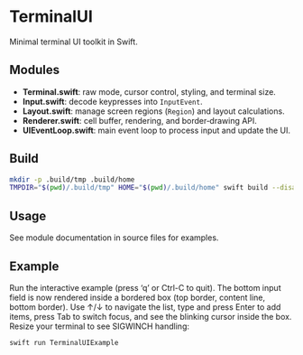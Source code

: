 # TerminalUI

Minimal terminal UI toolkit in Swift.

## Modules

- **Terminal.swift**: raw mode, cursor control, styling, and terminal size.
- **Input.swift**: decode keypresses into `InputEvent`.
- **Layout.swift**: manage screen regions (`Region`) and layout calculations.
- **Renderer.swift**: cell buffer, rendering, and border‑drawing API.
- **UIEventLoop.swift**: main event loop to process input and update the UI.

## Build

```sh
mkdir -p .build/tmp .build/home
TMPDIR="$(pwd)/.build/tmp" HOME="$(pwd)/.build/home" swift build --disable-sandbox
```

## Usage

See module documentation in source files for examples.

## Example

Run the interactive example (press ‘q’ or Ctrl-C to quit).
The bottom input field is now rendered inside a bordered box (top border, content line, bottom border).
Use ↑/↓ to navigate the list, type and press Enter to add items, press Tab to switch focus, and see the blinking cursor inside the box.
Resize your terminal to see SIGWINCH handling:
```sh
swift run TerminalUIExample
```
